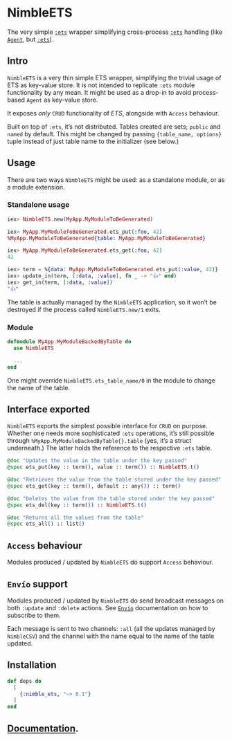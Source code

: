 # NimbleETS

The very simple [`:ets`](http://erlang.org/doc/man/ets.html) wrapper simplifying
cross-process [`:ets`](http://erlang.org/doc/man/ets.html) handling
(like [`Agent`](https://hexdocs.pm/elixir/master/Agent.html),
but [`:ets`](http://erlang.org/doc/man/ets.html)).

## Intro

`NimbleETS` is a very thin simple ETS wrapper, simplifying the trivial usage of ETS
as key-value store. It is not intended to replicate `:ets` module functionality
by any mean. It might be used as a drop-in to avoid process-based `Agent` as
key-value store.

It exposes _only_ `CRUD` functionality of _ETS_, alongside with `Access` behaviour.

Built on top of `:ets`, it’s not distributed. Tables created are sets; `public`
and `named` by default. This might be changed by passing `{table_name, options}`
tuple instead of just table name to the initializer (see below.)

## Usage

There are two ways `NimbleETS` might be used: as a standalone module,
or as a module extension.

### Standalone usage

```elixir
iex> NimbleETS.new(MyApp.MyModuleToBeGenerated)

iex> MyApp.MyModuleToBeGenerated.ets_put(:foo, 42)
%MyApp.MyModuleToBeGenerated{table: MyApp.MyModuleToBeGenerated}

iex> MyApp.MyModuleToBeGenerated.ets_get(:foo, 42)
42

iex> term = %{data: MyApp.MyModuleToBeGenerated.ets_put(:value, 42)}
iex> update_in(term, [:data, :value], fn _ -> "👍" end)
iex> get_in(term, [:data, :value])
"👍"
```

The table is actually managed by the `NimbleETS` application,
so it won’t be destroyed if the process called `NimbleETS.new/1` exits.

### Module

```elixir
defmodule MyApp.MyModuleBackedByTable do
  use NimbleETS

  ...
end
```

One might override `NimbleETS.ets_table_name/0` in the module to change
the name of the table.

## Interface exported

`NimbleETS` exports the simplest possible interface for `CRUD` on purpose.
Whether one needs more sophisticated `:ets` operations, it’s still possible
through `%MyApp.MyModuleBackedByTable{}.table` (yes, it’s a struct underneath.)
The latter holds the reference to the respective `:ets` table.

```elixir
@doc "Updates the value in the table under the key passed"
@spec ets_put(key :: term(), value :: term()) :: NimbleETS.t()

@doc "Retrieves the value from the table stored under the key passed"
@spec ets_get(key :: term(), default :: any()) :: term()

@doc "Deletes the value from the table stored under the key passed"
@spec ets_del(key :: term()) :: NimbleETS.t()

@doc "Returns all the values from the table"
@spec ets_all() :: list()
```

## `Access` behaviour

Modules produced / updated by `NimbleETS` do support `Access` behaviour.

## `Envío` support

Modules produced / updated by `NimbleETS` do send broadcast messages
on both `:update` and `:delete` actions. See [`Envío`](https://hexdocs.pm/envio/envio.html#creating-a-subscriber) documentation on how to subscribe to them.

Each message is sent to two channels: `:all` (all the updates managed by `NimbleCSV`)
and the channel with the name equal to the name of the table updated.

## Installation

```elixir
def deps do
  [
    {:nimble_ets, "~> 0.1"}
  ]
end
```

## [Documentation](https://hexdocs.pm/nimble_ets).

